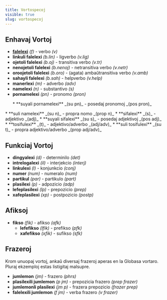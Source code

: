 ```yaml
---
title: Vortospecoj
visible: true
slug: vortospecoj
---
```


## Enhavaj Vortoj

* **[falelexi](/gramati/inharelexi#falelexili_klase)** _(f)_ - verbo _(v)_
 * **linkuli falelexi** _(b.lin)_ - ligverbo _(v.lig)_
 * **ojetoli falelexi** _(b.oj)_ - transitiva verbo _(v.tr)_
 * **nenojetoli falelexi** _(b.nenoj)_ - netransitiva verbo _(v.netr)_
 * **oroojetoli falelexi** _(b.oro)_ - (agata) ambaŭtransitiva verbo _(v.amb)_
 * **sahayli falelexi** _(b.sah)_ - helpverbo _(v.help)_
* **manerlexi** _(m)_ - adverbo _(adv)_
* **namelexi** _(n)_ - substantivo _(s)_
 * **pornamelexi** _(pn)_ - pronomo _(pron)_
<ul>
 * **suyali pornamelexi** _(su pn)_ - posedaj pronomoj _(pos pron)_
</ul>
 * **suli namelexi** _(su n)_ - propra nomo _(prop n)_
* **sifalexi** _(s)_ - adjektivo _(adj)_
 * **suyali sifalexi** _(su s)_ - posedaj adjektivoj _(pos adj)_
* **tosifulexi** _(t)_ - adjektivo/adverbo _(adj/adv)_
 * **suli tosifulexi** _(su t)_ - propra adjektivo/adverbo _(prop adj/adv)_

## Funkciaj Vortoj

* **dingyalexi** _(d)_ - determinilo _(det)_
* **intrelogalexi** _(il)_ - interjekcio _(interj)_
* **linkulexi** _(l)_ - konjunkcio _(conj)_
* **numer** _(num)_ - numeralo _(num)_
* **partikul** _(par)_ - partikulo _(part)_
* **plasilexi** _(p)_ -  adpozicio _(adp)_
 * **lefeplasilexi** _(lp)_ - prepozicio _(prep)_
 * **xafeplasilexi** _(xp)_ - postpozicio _(postp)_

## Afiksoj

* **fikso** _(fik)_ - afikso _(afk)_
  * **lefefikso** _(lfik)_ - prefikso _(pfk)_
  * **xafefikso** _(xfik)_ - sufikso _(sfk)_

## Frazeroj

Krom unuopaj vortoj, ankaŭ diversaj frazeroj aperas en la Globasa vortaro. Pluraj ekzemploj estas listigitaj malsupre.  

* **jumlemon** _(jm)_ - frazero _(phrs)_
 * **plasilexili jumlemon** _(p jm)_ - prepozicia frazero _(prep frazer)_
 * **jumlemonli plasilexi** _(jm p)_ - frazera prepozicio _(frazer prep)_
 * **falelexili jumlemon** _(f jm)_ - verba frazero _(v frazer)_